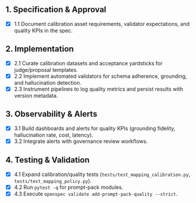 ## 1. Specification & Approval

- [x] 1.1 Document calibration asset requirements, validator expectations, and quality KPIs in the spec.

## 2. Implementation

- [x] 2.1 Curate calibration datasets and acceptance yardsticks for judge/proposal templates.
- [x] 2.2 Implement automated validators for schema adherence, grounding, and hallucination detection.
- [x] 2.3 Instrument pipelines to log quality metrics and persist results with version metadata.

## 3. Observability & Alerts

- [x] 3.1 Build dashboards and alerts for quality KPIs (grounding fidelity, hallucination rate, cost, latency).
- [x] 3.2 Integrate alerts with governance review workflows.

## 4. Testing & Validation

- [x] 4.1 Expand calibration/quality tests (`tests/test_mapping_calibration.py`, `tests/test_mapping_policy.py`).
- [x] 4.2 Run `pytest -q` for prompt-pack modules.
- [x] 4.3 Execute `openspec validate add-prompt-pack-quality --strict`.
